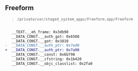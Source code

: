 ## Freeform

> `/private/var/staged_system_apps/Freeform.app/Freeform`

```diff

   __TEXT.__eh_frame: 0x3db90
   __DATA_CONST.__auth_got: 0x6508
   __DATA_CONST.__got: 0x3810
-  __DATA_CONST.__auth_ptr: 0x7ed0
+  __DATA_CONST.__auth_ptr: 0x7a90
   __DATA_CONST.__const: 0x6b798
   __DATA_CONST.__cfstring: 0x1b420
   __DATA_CONST.__objc_classlist: 0x2fa0

```
